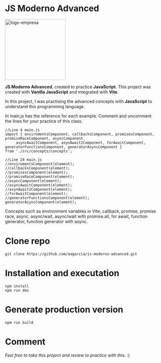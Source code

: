 # JS Moderno Advanced

<img src="http://www.esagaweb.com/images/logos/logo.png" width="200px" height="200px" alt="logo-empresa">

**JS Moderno Advanced**, created to practice **JavaScript**. This project was created with **Vanilla JavaScript** and integrated with **Vite**.

In this project, I was practising the advanced concepts with **JavaScript** to understand this programming language.

In main.js has the reference for each example. Comment and uncomment the lines for your practice of this class.

    //Line 4 main.js
    import { enviromentsComponent, callbacksComponent, promisesComponent, promiseRaceComponent, asyncComponent, 
         asyncAwaitComponent, asynAwait2Component, forAwaitComponent, generatorFunctionsComponent, generatorAsyncComponent } 
    from './src/concepts/concepts';

    //Line 24 main.js
    //enviromentsComponent(element);
    //callbacksComponent(element);
    //promisesComponent(element);
    //promiseRaceComponent(element);
    //asyncComponent(element);
    //asyncAwaitComponent(element);
    //asynAwait2Component(element);
    //forAwaitComponent(element);
    //generatorFunctionsComponent(element);
    generatorAsyncComponent(element);

Concepts such as environment variables in Vite, callback, promise, promise race, async, async/wait, async/wait with promise.all, for await, function generator, function generator with async.

# Clone repo

    git clone https://github.com/aagarcia/js-moderno-advanced.git

# Installation and executation

    npm install
    npm run dev

# Generate production version

    npm run build

# Comment

*Feel free to take this project and review to practice with this.* :)